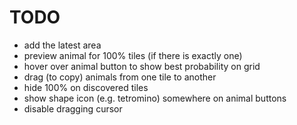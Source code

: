 # TODO

- add the latest area
- preview animal for 100% tiles (if there is exactly one)
- hover over animal button to show best probability on grid
- drag (to copy) animals from one tile to another
- hide 100% on discovered tiles
- show shape icon (e.g. tetromino) somewhere on animal buttons
- disable dragging cursor